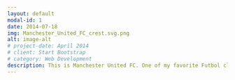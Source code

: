 ```yaml
---
layout: default
modal-id: 1
date: 2014-07-18
img: Manchester_United_FC_crest.svg.png
alt: image-alt
# project-date: April 2014
# client: Start Bootstrap
# category: Web Development
description: This is Manchester United FC. One of my favorite Futbol clubs and I have been a huge fan for a long time now. I was a fan in the Sir Alex Furgeson era, and continued even through their rough streak of failures. \n GO MAN U!!
---
```

